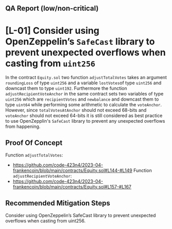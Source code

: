 ## QA Report (low/non-critical)

[L-01] Consider using OpenZeppelin’s `SafeCast` library to prevent unexpected overflows when casting from `uint256`
===================================================================================================================
In the contract `Equity.sol` two function `adjustTotalVotes` takes an argument `roundingLoss` of type `uint256` and a variable `lostVotes`of type `uint256` and downcast them to type `uint192`. Furthermore the function `adjustRecipientVoteAnchor` in the same contract sets two variables of type `uint256` which are `recipientVotes` and `newbalance` and downcast them to type `uint64` while performing some arithmetic to calculate the `voteAnchor`. However, since `totalVotesAtAnchor` should not exceed 68-bits and `voteAnchor` should not exceed 64-bits it is still considered as best practice to use OpenZepplin's `SafeCast` library to prevent any unexpected overflows from happening.

## Proof Of Concept
Function `adjustTotalVotes`:
* https://github.com/code-423n4/2023-04-frankencoin/blob/main/contracts/Equity.sol#L144-#L149
Function `adjustRecipientVoteAnchor`:
* https://github.com/code-423n4/2023-04-frankencoin/blob/main/contracts/Equity.sol#L157-#L167

## Recommended Mitigation Steps
Consider using OpenZeppelin’s SafeCast library to prevent unexpected overflows when casting from uint256.
